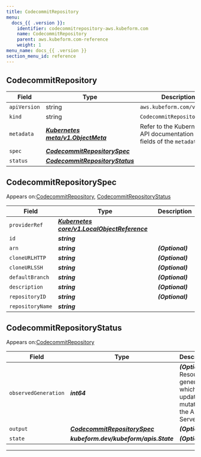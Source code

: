 ```yaml
---
title: CodecommitRepository
menu:
  docs_{{ .version }}:
    identifier: codecommitrepository-aws.kubeform.com
    name: CodecommitRepository
    parent: aws.kubeform.com-reference
    weight: 1
menu_name: docs_{{ .version }}
section_menu_id: reference
---
```


## CodecommitRepository
| Field | Type | Description |
| ------ | ----- | ----------- |
| `apiVersion` | string | `aws.kubeform.com/v1alpha1` |
|    `kind` | string | `CodecommitRepository` |
| `metadata` | ***[Kubernetes meta/v1.ObjectMeta](https://kubernetes.io/docs/reference/generated/kubernetes-api/v1.13/#objectmeta-v1-meta)***|Refer to the Kubernetes API documentation for the fields of the `metadata` field.|
| `spec` | ***[CodecommitRepositorySpec](#CodecommitRepositorySpec)***||
| `status` | ***[CodecommitRepositoryStatus](#CodecommitRepositoryStatus)***||
## CodecommitRepositorySpec

Appears on:[CodecommitRepository](#CodecommitRepository), [CodecommitRepositoryStatus](#CodecommitRepositoryStatus)

| Field | Type | Description |
| ------ | ----- | ----------- |
| `providerRef` | ***[Kubernetes core/v1.LocalObjectReference](https://kubernetes.io/docs/reference/generated/kubernetes-api/v1.13/#localobjectreference-v1-core)***||
| `id` | ***string***||
| `arn` | ***string***| ***(Optional)*** |
| `cloneURLHTTP` | ***string***| ***(Optional)*** |
| `cloneURLSSH` | ***string***| ***(Optional)*** |
| `defaultBranch` | ***string***| ***(Optional)*** |
| `description` | ***string***| ***(Optional)*** |
| `repositoryID` | ***string***| ***(Optional)*** |
| `repositoryName` | ***string***||
## CodecommitRepositoryStatus

Appears on:[CodecommitRepository](#CodecommitRepository)

| Field | Type | Description |
| ------ | ----- | ----------- |
| `observedGeneration` | ***int64***| ***(Optional)*** Resource generation, which is updated on mutation by the API Server.|
| `output` | ***[CodecommitRepositorySpec](#CodecommitRepositorySpec)***| ***(Optional)*** |
| `state` | ***kubeform.dev/kubeform/apis.State***| ***(Optional)*** |
---
